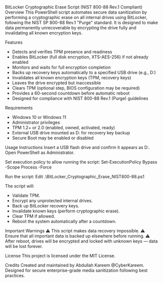 BitLocker Cryptographic Erase Script (NIST 800-88 Rev.1 Compliant)
Overview
This PowerShell script automates secure data sanitization by performing a cryptographic erase on all internal drives using BitLocker, following the NIST SP 800-88 Rev.1 "Purge" standard.
It is designed to make data permanently unrecoverable by encrypting the drive fully and invalidating all known encryption keys.

Features
- Detects and verifies TPM presence and readiness
- Enables BitLocker (full disk encryption, XTS-AES-256) if not already enabled
- Monitors and waits for full encryption completion
- Backs up recovery keys automatically to a specified USB drive (e.g., D:\)
- Invalidates all known encryption keys (TPM, recovery keys)
- Leaves the drive encrypted but inaccessible
- Clears TPM (optional step, BIOS configuration may be required)
- Provides a 60-second countdown before automatic reboot
- Designed for compliance with NIST 800-88 Rev.1 (Purge) guidelines

Requirements
- Windows 10 or Windows 11
- Administrator privileges
- TPM 1.2+ or 2.0 (enabled, owned, activated, ready)
- External USB drive mounted as D: for recovery key backup
- Secure Boot may be enabled or disabled

Usage Instructions
Insert a USB flash drive and confirm it appears as D:\.
Open PowerShell as Administrator.

Set execution policy to allow running the script:
Set-ExecutionPolicy Bypass -Scope Process -Force

Run the script:
Edit
.\BitLocker_Cryptographic_Erase_NIST800-88.ps1

The script will:

- Validate TPM.
- Encrypt any unprotected internal drives.
- Back up BitLocker recovery keys.
- Invalidate known keys (perform cryptographic erase).
- Clear TPM if allowed.
- Reboot the system automatically after a countdown.

Important Warnings
⚠️ This script makes data recovery impossible.
⚠️ Ensure that all important data is backed up elsewhere before running.
⚠️ After reboot, drives will be encrypted and locked with unknown keys — data will be lost forever.

License
This project is licensed under the MIT License.

Credits
Created and maintained by Abdullah Kareem @CyberKareem.
Designed for secure enterprise-grade media sanitization following best practices.

